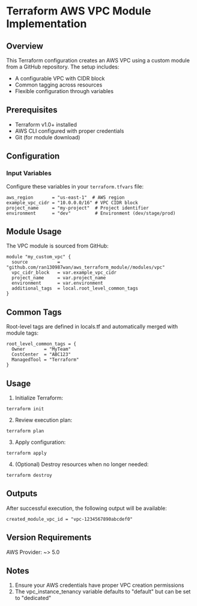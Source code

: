 # Terraform AWS VPC Module Implementation

## Overview

This Terraform configuration creates an AWS VPC using a custom module from a GitHub repository. The setup includes:
- A configurable VPC with CIDR block
- Common tagging across resources
- Flexible configuration through variables

## Prerequisites

- Terraform v1.0+ installed
- AWS CLI configured with proper credentials
- Git (for module download)

## Configuration

### Input Variables

Configure these variables in your `terraform.tfvars` file:

```hcl
aws_region       = "us-east-1"  # AWS region
example_vpc_cidr = "10.0.0.0/16" # VPC CIDR block
project_name     = "my-project"  # Project identifier
environment      = "dev"         # Environment (dev/stage/prod)
```
## Module Usage
The VPC module is sourced from GitHub:
```hcl
module "my_custom_vpc" {
  source           = "github.com/ran130987wan/aws_terraform_module//modules/vpc"
  vpc_cidr_block   = var.example_vpc_cidr
  project_name     = var.project_name
  environment      = var.environment
  additional_tags  = local.root_level_common_tags
}
```

## Common Tags
Root-level tags are defined in locals.tf and automatically merged with module tags:
```hcl
root_level_common_tags = {
  Owner       = "MyTeam"
  CostCenter  = "ABC123"
  ManagedTool = "Terraform"
}
```

## Usage
1. Initialize Terraform:
```hcl
terraform init
```
2. Review execution plan:
```hcl
terraform plan
```
3. Apply configuration:
```hcl
terraform apply
```
4. (Optional) Destroy resources when no longer needed:
```hcl
terraform destroy
```
## Outputs
After successful execution, the following output will be available:
```hcl
created_module_vpc_id = "vpc-1234567890abcdef0"
```

## Version Requirements
AWS Provider: ~> 5.0

## Notes
1. Ensure your AWS credentials have proper VPC creation permissions
2. The vpc_instance_tenancy variable defaults to "default" but can be set to "dedicated"